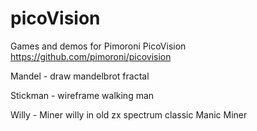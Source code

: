 # picoVision
Games and demos for Pimoroni PicoVision https://github.com/pimoroni/picovision

Mandel - draw mandelbrot fractal

Stickman - wireframe walking man

Willy - Miner willy in old zx spectrum classic Manic Miner 

